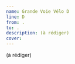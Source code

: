 ```yaml
---
name: Grande Voie Vélo D
line: D
from: .
to: .
description: (à rédiger)
cover:
---
```


(à rédiger)
